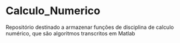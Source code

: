 # Calculo_Numerico
Repositório destinado a armazenar funções de disciplina de calculo numérico, que são algoritmos transcritos em Matlab
